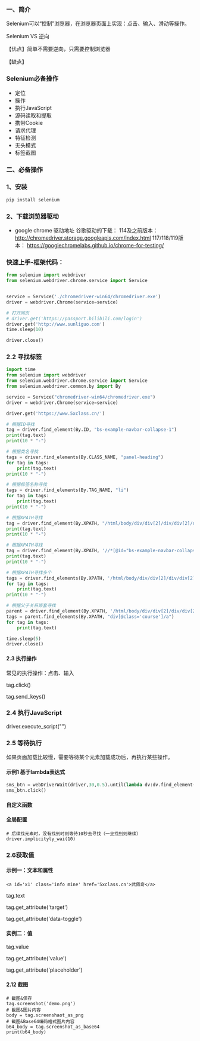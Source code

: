 ### 一、简介

Selenium可以“控制”浏览器，在浏览器页面上实现：点击、输入、滑动等操作。

Selenium VS 逆向

【优点】简单不需要逆向，只需要控制浏览器

【缺点】

### Selenium必备操作

- 定位
- 操作
- 执行JavaScript
- 源码读取和提取
- 携带Cookie
- 请求代理
- 特征检测
- 无头模式
- 标签截图

### 二、必备操作



### 1、安装

```python
pip install selenium
```



### 2、下载浏览器驱动
- google chrome 驱动地址
谷歌驱动的下载：
114及之前版本： http://chromedriver.storage.googleapis.com/index.html
117/118/119版本： https://googlechromelabs.github.io/chrome-for-testing/

### 快速上手-框架代码：
```python
from selenium import webdriver
from selenium.webdriver.chrome.service import Service


service = Service('./chromedriver-win64/chromedriver.exe')
driver = webdriver.Chrome(service=service)

# 打开网页
# driver.get('https://passport.bilibili.com/login')
driver.get('http://www.sunliguo.com')
time.sleep(10)

driver.close()
```


### 2.2 寻找标签
```python
import time
from selenium import webdriver
from selenium.webdriver.chrome.service import Service
from selenium.webdriver.common.by import By

service = Service("chromedriver-win64/chromedriver.exe")
driver = webdriver.Chrome(service=service)

driver.get('https://www.5xclass.cn/')

# 根据ID寻找
tag = driver.find_element(By.ID, "bs-example-navbar-collapse-1")
print(tag.text)
print(10 * "-")

# 根据类名寻找
tags = driver.find_elements(By.CLASS_NAME, "panel-heading")
for tag in tags:
    print(tag.text)
print(10 * "-")

# 根据标签名称寻找
tags = driver.find_elements(By.TAG_NAME, "li")
for tag in tags:
    print(tag.text)
print(10 * "-")

# 根据XPATH寻找
tag = driver.find_element(By.XPATH, "/html/body/div/div[2]/div/div[2]/div/div[2]/div[1]")
print(tag.text)
print(10 * "-")

# 根据XPATH寻找
tag = driver.find_element(By.XPATH, '//*[@id="bs-example-navbar-collapse-1"]/ul[1]/li[1]/a')
print(tag.text)
print(10 * "-")

# 根据XPATH寻找多个
tags = driver.find_elements(By.XPATH, '/html/body/div/div[2]/div/div[2]/div/div[2]/div[2]/div/div/div/div/div[2]/a')
for tag in tags:
    print(tag.text)
print(10 * "-")

# 根据父子关系嵌套寻找
parent = driver.find_element(By.XPATH, '/html/body/div/div[2]/div/div[2]/div/div[2]/div[2]/div/div/div/div')
tags = parent.find_elements(By.XPATH, "div[@class='course']/a")
for tag in tags:
    print(tag.text)

time.sleep(5)
driver.close()

```

#### 2.3 执行操作

常见的执行操作：点击、输入

tag.click()

tag.send_keys()

### 2.4 执行JavaScript

driver.execute_script("")

### 2.5 等待执行

如果页面加载比较慢，需要等待某个元素加载成功后，再执行某些操作。

#### 示例1 基于lambda表达式

```python
sms_btn = webDriverWait(driver,30,0.5).until(lambda dv:dv.find_element(BY.XPATH,''))
sms_btn.click()
```

#### 自定义函数

#### 全局配置

```
# 后续找元素时，没有找到时则等待10秒去寻找（一旦找到则继续）
driver.implicityly_wai(10)
```



### 2.6获取值

#### 示例一：文本和属性

```
<a id='x1' class='info mine' href='5xclass.cn'>武佩奇</a>
```

tag.text

tag.get_attribute('target')

tag.get_attribute('data-toggle')

#### 实例二：值

tag.value

tag.get_attribute('value')

tag.get_attribute('placeholder')

#### 2.12 截图

```
# 截图&保存
tag.screenshot('demo.png')
# 截图&图片内容
body = tag.screenshaot_as_png
# 截图&Base64编码格式图片内容
b64_body = tag.screenshot_as_base64
print(b64_body)
```


